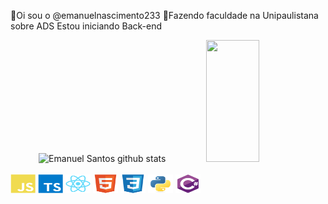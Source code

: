 👋Oi sou o @emanuelnascimento233 👀Fazendo faculdade na Unipaulistana sobre ADS
Estou iniciando Back-end  
 <div align="center">
   <img width="49%" height="195px" src="https://github-readme-stats.vercel.app/api?
   username=emanuelnascimento233&show_icons=true&count_private=true&hide_border=true&title_color=9745f5&icon_color=9f4bff&text_color=ffffff&bg_color=000000" alt="Emanuel Santos github stats" /> 
    <img width="41%" height="195px" src="https://github-readme-stats.vercel.app/api/top-langs/?
    username=emanuelnascimento233&layout=compact&hide_border=true&title_color=9745f5&text_color=9745f5&bg_color=000000" />
</div>
<div style="display: inline_block"><br>
  <img align="center" alt"" height="30" width="40" src="https://raw.githubusercontent.com/devicons/devicon/master/icons/javascript/javascript-plain.svg">
  <img align="center" alt"emanuelnascimento233" height="30" width="40" src="https://raw.githubusercontent.com/devicons/devicon/master/icons/typescript/typescript-plain.svg">
  <img align="center" alt"emanuelnascimento233" height="30" width="40" src="https://raw.githubusercontent.com/devicons/devicon/master/icons/react/react-original.svg">
  <img align="center" alt"emanuelnascimento233" height="30" width="40" src="https://raw.githubusercontent.com/devicons/devicon/master/icons/html5/html5-original.svg">
  <img align="center" alt"emanuelnascimento233" height="30" width="40" src="https://raw.githubusercontent.com/devicons/devicon/master/icons/css3/css3-original.svg">
  <img align="center" alt"emanuelnascimento233" height="30" width="40" src="https://raw.githubusercontent.com/devicons/devicon/master/icons/python/python-original.svg">
  <img align="center" alt"emanuelnascimento233" height="30" width="40" src="https://raw.githubusercontent.com/devicons/devicon/master/icons/csharp/csharp-original.svg">
</div>

   
